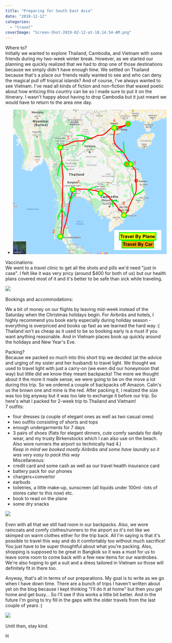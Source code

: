 ```yaml
---
title: "Preparing for South East Asia"
date: "2018-12-12"
categories: 
  - "travel"
coverImage: "Screen-Shot-2019-02-12-at-10.14.54-AM.png"
---
```


Where to?  
Initially we wanted to explore Thailand, Cambodia, and Vietnam with some friends during my two-week winter break. However, as we started our planning we quickly realized that we had to drop one of those destinations because we simply didn't have enough time. We settled on Thailand because that's a place our friends really wanted to see and who can deny the magical pull off tropical islands? And of course, I've always wanted to see Vietnam. I've read all kinds of fiction and non-fiction that waxed poetic about how enticing this country can be so I made sure to put it on the itinerary. I wasn't happy about having to drop Cambodia but it just meant we would have to return to the area one day.

- ![](images/Screen-Shot-2018-11-17-at-9.31.10-PM.png)
    

Vaccinations:  
We went to a travel clinic to get all the shots and pills we'd need "just in case". I felt like it was very pricy (around $400 for both of us) but our health plans covered most of it and it's better to be safe than sick while traveling.

![](images/IMG_20181103_223811_942-616x1024.jpg)

Bookings and accommodations:

We a bit of money on our flights by leaving mid-week instead of the Saturday when the Christmas holidays begin. For Airbnbs and hotels, I highly recommend you book early especially during holiday season - everything is overpriced and books up fast as we learned the hard way :( Thailand isn't as cheap as it used to be so booking early is a must if you want anything reasonable. And in Vietnam places book up quickly around the holidays and New Year's Eve.

Packing?  
Because we packed so much into this short trip we decided (at the advice and urging of my sister and her husband) to travel light. We thought we used to travel light with just a carry-on (we even did our honeymoon that way) but little did we know they meant backpacks! The more we thought about it the more it made sense; we were going to be on the move a lot during this trip. So we ordered a couple of backpacks off Amazon. Calin's us the brown one and mine is the red. After packing it, I realized the size was too big anyway but it was too late to exchange it before our trip. So here's what I packed for 2-week trip to Thailand and Vietnam!  
7 outfits:

- four dresses (a couple of elegant ones as well as two casual ones)
- two outfits consisting of shorts and tops
- enough undergarments for 7 days
- 3 pairs of shoes (flats for elegant dinners, cute comfy sandals for daily wear, and my trusty Birkenstocks which I can also use on the beach. Also wore runners the airport so technically had 4.)  
    _Keep in mind we booked mostly Airbnbs and some have laundry so it was very easy to pack this way_  
    Miscellaneous:
- credit card and some cash as well as our travel health insurance card
- battery pack for our phones
- chargers+convertor
- earbuds
- toiletries, a little make-up, sunscreen (all liquids under 100ml -lots of stores cater to this now) etc.
- book to read on the plane
- some dry snacks

![](images/20181220_052423-1024x768.jpg)

Even with all that we still had room in our backpacks. Also, we wore raincoats and comfy clothes/runners to the airport so it's not like we skimped on warm clothes either for the trip back. All I'm saying is that it's possible to travel this way and do it comfortably too without much sacrifice! You just have to be super thoughtful about what you're packing. Also, shopping is supposed to be great in Bangkok so it was a must for us to leave some room to come back with a few new items for our wardrobes. We're also hoping to get a suit and a dress tailored in Vietnam so those will definitely fit in there too.

Anyway, that's all in terms of our preparations. My goal is to write as we go when I have down time. There are a bunch of trips I haven't written about yet on the blog because I kept thinking "I'll do it at home" but then you get home and get busy… So I'll see if this works a little bit better. And in the future I'm going to try fill in the gaps with the older travels from the last couple of years :)

![](images/20181220_010456_HDR-831x1024.jpg)

Until then, stay kind.

H
